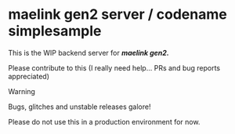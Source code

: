 # maelink gen2 server / codename simplesample

This is the WIP backend server for ***maelink gen2.***

Please contribute to this (I really need help... PRs and bug reports appreciated)

> [!WARNING]
> Bugs, glitches and unstable releases galore!
>
> Please do not use this in a production environment for now.
